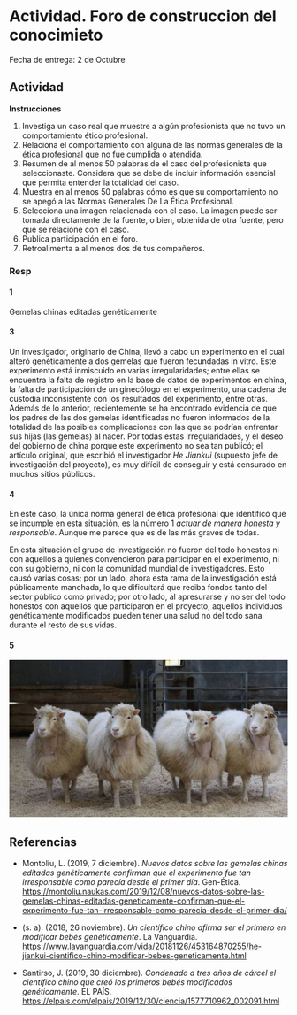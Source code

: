 # Actividad. Foro de construccion del conocimieto

Fecha de entrega: 2 de Octubre


## Actividad

__Instrucciones__

1. Investiga un caso real que muestre a algún profesionista que no tuvo un comportamiento ético profesional.
2. Relaciona el comportamiento con alguna de las normas generales de la ética profesional que no fue cumplida o atendida.
3. Resumen de al menos 50 palabras de el caso del profesionista que seleccionaste. Considera que se debe de incluir información esencial que permita entender la totalidad del caso.
4. Muestra en al menos 50 palabras cómo es que su comportamiento no se apegó a las Normas Generales De La Ética Profesional.
5. Selecciona una imagen relacionada con el caso. La imagen puede ser tomada directamente de la fuente, o bien, obtenida de otra fuente, pero que se relacione con el caso.
6. Publica participación en el foro.
7. Retroalimenta a al menos dos de tus compañeros.

### Resp

#### 1

Gemelas chinas editadas genéticamente


#### 3

Un investigador, originario de China, llevó a cabo un experimento en el cual alteró genéticamente a dos gemelas que fueron fecundadas in vitro. Este experimento está inmiscuido en varias irregularidades; entre ellas se encuentra la falta de registro en la base de datos de experimentos en china, la falta de participación de un ginecólogo en el experimento, una cadena de custodia inconsistente con los resultados del experimento, entre otras. Además de lo anterior, recientemente se ha encontrado evidencia de que los padres de las dos gemelas identificadas no fueron informados de la totalidad de las posibles complicaciones con las que se podrían enfrentar sus hijas (las gemelas) al nacer.
Por todas estas irregularidades, y el deseo del gobierno de china porque este experimento no sea tan publicó; el artículo original, que escribió el investigador _He Jiankui_ (supuesto jefe de investigación del proyecto), es muy difícil de conseguir y está censurado en muchos sitios públicos.


#### 4

En este caso, la única norma general de ética profesional que identificó que se incumple en esta situación, es la número 1 _actuar de manera honesta y responsable_. Aunque me parece que es de las más graves de todas.

En esta situación el grupo de investigación no fueron del todo honestos ni con aquellos a quienes convencieron para participar en el experimento, ni con su gobierno, ni con la comunidad mundial de investigadores. Esto causó varias cosas; por un lado, ahora esta rama de la investigación está públicamente manchada, lo que dificultará que reciba fondos tanto del sector público como privado; por otro lado, al apresurarse y no ser del todo honestos con aquellos que participaron en el proyecto, aquellos individuos genéticamente modificados pueden tener una salud no del todo sana durante el resto de sus vidas.


#### 5

![img](assets/U2-F1-1.jpg)


## Referencias

- Montoliu, L. (2019, 7 diciembre). _Nuevos datos sobre las gemelas chinas editadas genéticamente confirman que el experimento fue tan irresponsable como parecía desde el primer día_. Gen-Ética. <https://montoliu.naukas.com/2019/12/08/nuevos-datos-sobre-las-gemelas-chinas-editadas-geneticamente-confirman-que-el-experimento-fue-tan-irresponsable-como-parecia-desde-el-primer-dia/>

- (s. a). (2018, 26 noviembre). _Un científico chino afirma ser el primero en modificar bebés genéticamente_. La Vanguardia. <https://www.lavanguardia.com/vida/20181126/453164870255/he-jiankui-cientifico-chino-modificar-bebes-geneticamente.html>

- Santirso, J. (2019, 30 diciembre). _Condenado a tres años de cárcel el científico chino que creó los primeros bebés modificados genéticamente_. EL PAÍS. <https://elpais.com/elpais/2019/12/30/ciencia/1577710962_002091.html>

